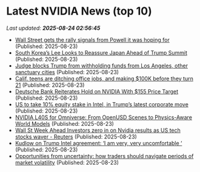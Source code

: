 # Latest NVIDIA News (top 10)
_Last updated: **2025-08-24 02:56:45**_

- [Wall Street gets the rally signals from Powell it was hoping for](https://www.moneycontrol.com/news/business/markets/wall-street-gets-the-rally-signals-from-powell-it-was-hoping-for-13481227.html) (Published: 2025-08-23)
- [South Korea’s Lee Looks to Reassure Japan Ahead of Trump Summit](https://biztoc.com/x/2fe896361d11bbab) (Published: 2025-08-23)
- [Judge blocks Trump from withholding funds from Los Angeles, other sanctuary cities](https://biztoc.com/x/6287251d04025644) (Published: 2025-08-23)
- [Calif. teens are ditching office jobs, and making $100K before they turn 21](https://biztoc.com/x/e45bdc48027eadb6) (Published: 2025-08-23)
- [Deutsche Bank Reiterates Hold on NVIDIA With $155 Price Target](https://finance.yahoo.com/news/deutsche-bank-reiterates-hold-nvidia-015310839.html) (Published: 2025-08-23)
- [US to take 10% equity stake in Intel, in Trump’s latest corporate move](https://indianexpress.com/article/business/companies/us-equity-stake-intel-donald-trump-10206032/) (Published: 2025-08-23)
- [NVIDIA L40S for Omniverse: From OpenUSD Scenes to Physics-Aware World Models](https://www.storagereview.com/review/nvidia-l40s-for-omniverse-from-openusd-scenes-to-physics-aware-world-models) (Published: 2025-08-23)
- [Wall St Week Ahead Investors zero in on Nvidia results as US tech stocks waver - Reuters](https://slashdot.org/firehose.pl?op=view&amp;id=178833180) (Published: 2025-08-23)
- [Kudlow on Trump Intel agreement: ‘I am very, very uncomfortable ‘](https://thehill.com/policy/technology/5466937-kudlow-moore-criticize-trump-intel/) (Published: 2025-08-23)
- [Opportunities from uncertainty: how traders should navigate periods of market volatility](https://www.retailbankerinternational.com/comment/how-traders-should-navigate-periods-of-market-volatility/) (Published: 2025-08-23)
